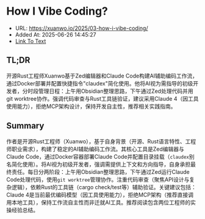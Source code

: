 # How I Vibe Coding?
- URL: https://xuanwo.io/2025/03-how-i-vibe-coding/
- Added At: 2025-06-26 14:45:27
- [Link To Text](2025-06-26-how-i-vibe-coding_raw.md)

## TL;DR


开源Rust工程师Xuanwo基于Zed编辑器和Claude Code构建AI辅助编码工作流，通过Docker部署并配置快捷指令"claudex"简化使用。他将AI视为需指导的初级开发者，分时段管理日程：上午用Obsidian整理思路，下午通过Zed处理代码并用git worktree协作。强调代码审查与Rust工具链验证，建议采用Claude 4（因工具使用能力），拒绝MCP架构设计，保持开发自主性，推荐相关实践指南。

## Summary


作者是开源Rust工程师（Xuanwo），基于自身背景（开源、Rust语言特性、工程师职业需求），构建了稳定的AI辅助编码工作流。其核心工具是Zed编辑器与Claude Code，通过Docker容器部署Claude Code并配置目录挂载（`claudex`别名简化使用）。将AI视为初级开发者，强调需提供上下文和方向指导，自身承担最终责任。每日分两阶段：上午用Obsidian整理思路，下午通过Zed运行Claude Code处理代码，使用`git worktree`管理协作。注重代码审查（聚焦API设计与复杂逻辑），依赖Rust的工具链（cargo check/test等）辅助验证。关键建议包括：Claude 4是当前最优编码模型（因工具使用能力），拒绝MCP架构（推荐直接调用本地工具），保持工作流自主性而非迁就AI工具。推荐阅读包含两位工程师的实操经验总结。
